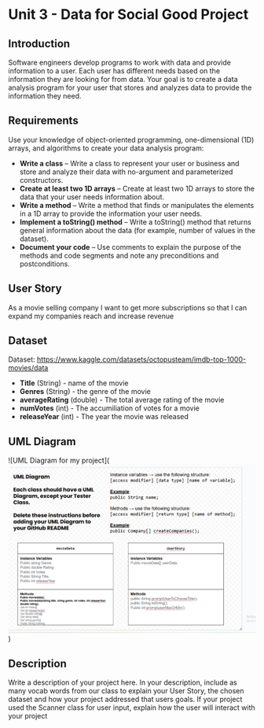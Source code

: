 # Unit 3 - Data for Social Good Project 

## Introduction 

Software engineers develop programs to work with data and provide information to a user. Each user has different needs based on the information they are looking for from data. Your goal is to create a data analysis program for your user that stores and analyzes data to provide the information they need. 

## Requirements 

Use your knowledge of object-oriented programming, one-dimensional (1D) arrays, and algorithms to create your data analysis program: 
- **Write a class** – Write a class to represent your user or business and store and analyze their data with no-argument and parameterized constructors. 
- **Create at least two 1D arrays** – Create at least two 1D arrays to store the data that your user needs information about. 
- **Write a method** – Write a method that finds or manipulates the elements in a 1D array to provide the information your user needs. 
- **Implement a toString() method** – Write a toString() method that returns general information about the data (for example, number of values in the dataset). 
- **Document your code** – Use comments to explain the purpose of the methods and code segments and note any preconditions and postconditions. 

## User Story 



 As a movie selling company I want to get more subscriptions so that I can expand my companies reach and increase revenue 


## Dataset 


Dataset: https://www.kaggle.com/datasets/octopusteam/imdb-top-1000-movies/data
- **Title** (String) - name of the movie
- **Genres** (String) - the genre of the movie 
- **averageRating** (double) - The total average rating of the movie 
- **numVotes** (int) - The accumiliation of votes for a movie
- **releaseYear** (int) - The year the movie was released

## UML Diagram 


![UML Diagram for my project](![alt text](image.png)) 

## Description 

Write a description of your project here. In your description, include as many vocab words from our class to explain your User Story, the chosen dataset and how your project addressed that users goals. If your project used the Scanner class for user input, explain how the user will interact with your project